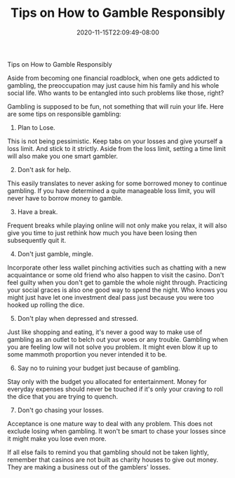 ﻿---
title: "Tips on How to Gamble Responsibly"
date: 2020-11-15T22:09:49-08:00
description: "Gambling Tips for Web Success"
featured_image: "/images/Gambling.jpg"
tags: ["Gambling"]
---

Tips on How to Gamble Responsibly

Aside from becoming one financial roadblock, when one gets addicted to gambling, the preoccupation may just cause him his family and his whole social life. Who wants to be entangled into such problems like those, right? 

Gambling is supposed to be fun, not something that will ruin your life. Here are some tips on responsible gambling:

1. Plan to Lose.

This is not being pessimistic. Keep tabs on your losses and give yourself a loss limit. And stick to it strictly. Aside from the loss limit, setting a time limit will also make you one smart gambler.

2. Don't ask for help.

This easily translates to never asking for some borrowed money to continue gambling. If you have determined a quite manageable loss limit, you will never have to borrow money to gamble. 

3. Have a break.

Frequent breaks while playing online will not only make you relax, it will also give you time to just rethink how much you have been losing then subsequently quit it.

4. Don't just gamble, mingle.

Incorporate other less wallet pinching activities such as chatting with a new acquaintance or some old friend who also happen to visit the casino. Don't feel guilty when you don't get to gamble the whole night through. Practicing your social graces is also one good way to spend the night. Who knows you might just have let one investment deal pass just because you were too hooked up rolling the dice.

5. Don't play when depressed and stressed.

Just like shopping and eating, it's never a good way to make use of gambling as an outlet to belch out your woes or any trouble. Gambling when you are feeling low will not solve you problem. It might even blow it up to some mammoth proportion you never intended it to be. 

6. Say no to ruining your budget just because of gambling.

Stay only with the budget you allocated for entertainment. Money for everyday expenses should never be touched if it's only your craving to roll the dice that you are trying to quench.
 
7. Don't go chasing your losses.

Acceptance is one mature way to deal with any problem. This does not exclude losing when gambling. It won't be smart to chase your losses since it might make you lose even more. 

If all else fails to remind you that gambling should not be taken lightly, remember that casinos are not built as charity houses to give out money. They are making a business out of the gamblers' losses.

